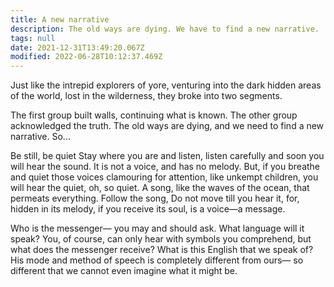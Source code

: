```yaml
---
title: A new narrative
description: The old ways are dying. We have to find a new narrative.
tags: null
date: 2021-12-31T13:49:20.067Z
modified: 2022-06-28T10:12:37.469Z
---
```


Just like the intrepid explorers of yore,
venturing into the dark hidden areas of the world,
lost in the wilderness, they broke into two segments.

The first group built walls, continuing what is known.
The other group acknowledged the truth. The old ways are dying, and we need
to find a new narrative. So...

Be still, be quiet
Stay where you are
and listen,
listen carefully
and soon you will hear
the sound.
It is not a voice,
and has no melody.
But, if you breathe
and quiet those voices
clamouring for attention,
like unkempt children,
you will hear the quiet,
oh, so quiet.
A song, like the
waves of the ocean, that
permeats everything.
Follow the song,
Do not move till
you hear it, for,
hidden in its melody,
if you receive its soul,
is a voice&mdash;a message.

Who is the messenger&mdash;
you may and should ask.
What language will it speak?
You, of course, can only hear
with symbols you comprehend,
but what does the messenger receive?
What is this English that we speak of?
His mode and method of speech is
completely different from ours&mdash;
so different that we cannot even
imagine what it might be.
